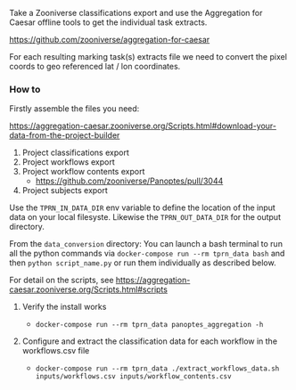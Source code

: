 Take a Zooniverse classifications export and use the Aggregation for Caesar offline tools to get the individual task extracts.

https://github.com/zooniverse/aggregation-for-caesar

For each resulting marking task(s) extracts file we need to convert the pixel coords to geo referenced lat / lon coordinates.

### How to

Firstly assemble the files you need:

https://aggregation-caesar.zooniverse.org/Scripts.html#download-your-data-from-the-project-builder

  1. Project classifications export
  0. Project workflows export
  0. Project workflow contents export
      + https://github.com/zooniverse/Panoptes/pull/3044
  0. Project subjects export

Use the `TPRN_IN_DATA_DIR` env variable to define the location of the input data on your local filesyste. Likewise the `TPRN_OUT_DATA_DIR` for the output directory.

From the `data_conversion` directory:
You can launch a bash terminal to run all the python commands via `docker-compose run --rm tprn_data bash` and then `python script_name.py` or run them individually as described below.

For detail on the scripts, see https://aggregation-caesar.zooniverse.org/Scripts.html#scripts

1. Verify the install works
    + `docker-compose run --rm tprn_data panoptes_aggregation -h`

0. Configure and extract the classification data for each workflow in the workflows.csv file
    + `docker-compose run --rm tprn_data ./extract_workflows_data.sh inputs/workflows.csv inputs/workflow_contents.csv`
